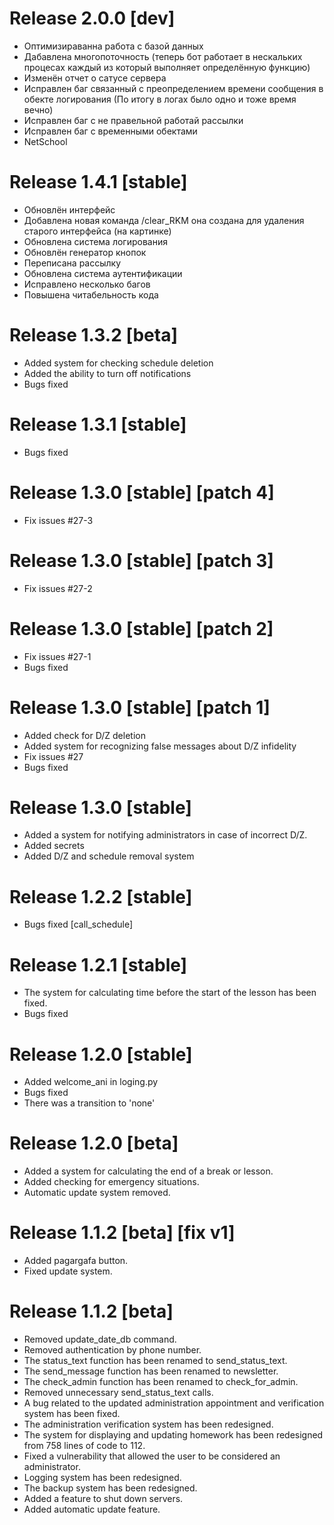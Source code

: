 # Release 2.0.0 [dev]
- Оптимизираванна работа с базой данных
- Дабавлена многопоточность (теперь бот работает в нескальких процесах каждый из который выполняет определённую функцию)
- Изменён отчет о сатусе сервера
- Исправлен баг связанный с преопределением времени сообщения в обекте логирования (По итогу в логах было одно и тоже время вечно)
- Исправлен баг с не правельной работай рассылки
- Исправлен баг с временными обектами
- NetSchool

# Release 1.4.1 [stable]
- Обновлён интерфейс
- Добавлена новая команда /clear_RKM она создана для удаления старого интерфейса (на картинке)
- Обновлена система логирования
- Обновлён генератор кнопок
- Переписана рассылку
- Обновлена система аутентификации
- Исправлено несколько багов
- Повышена читабельность кода

# Release 1.3.2 [beta]
- Added system for checking schedule deletion
- Added the ability to turn off notifications
- Bugs fixed

# Release 1.3.1 [stable]
- Bugs fixed

# Release 1.3.0 [stable] [patch 4]
- Fix issues #27-3
 
# Release 1.3.0 [stable] [patch 3]
- Fix issues #27-2

# Release 1.3.0 [stable] [patch 2]
- Fix issues #27-1
- Bugs fixed

# Release 1.3.0 [stable] [patch 1]
- Added check for D/Z deletion
- Added system for recognizing false messages about D/Z infidelity
- Fix issues #27
- Bugs fixed

# Release 1.3.0 [stable]
- Added a system for notifying administrators in case of incorrect D/Z.
- Added secrets
- Added D/Z and schedule removal system

# Release 1.2.2 [stable]
- Bugs fixed \[call_schedule\]

# Release 1.2.1 [stable]
- The system for calculating time before the start of the lesson has been fixed.
- Bugs fixed

# Release 1.2.0 [stable]
- Added welcome_ani in loging.py
- Bugs fixed
- There was a transition to 'none'

# Release 1.2.0 [beta]
- Added a system for calculating the end of a break or lesson.
- Added checking for emergency situations.
- Automatic update system removed.

# Release 1.1.2 [beta] \[fix v1\]
- Added pagargafa button.
- Fixed update system.

# Release 1.1.2 [beta]
- Removed update_date_db command.
- Removed authentication by phone number.
- The status_text function has been renamed to send_status_text.
- The send_message function has been renamed to newsletter.
- The check_admin function has been renamed to check_for_admin.
- Removed unnecessary send_status_text calls.
- A bug related to the updated administration appointment and verification system has been fixed.
- The administration verification system has been redesigned.
- The system for displaying and updating homework has been redesigned from 758 lines of code to 112.
- Fixed a vulnerability that allowed the user to be considered an administrator.
- Logging system has been redesigned.
- The backup system has been redesigned.
- Added a feature to shut down servers.
- Added automatic update feature.